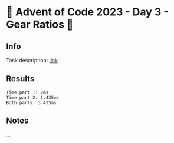 # 🎄 Advent of Code 2023 - Day 3 - Gear Ratios 🎄

## Info

Task description: [link](https://adventofcode.com/2023/day/3)

## Results

```
Time part 1: 2ms
Time part 2: 1.435ms
Both parts: 3.435ms
```

## Notes

...

